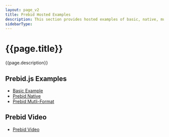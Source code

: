 ```yaml
---
layout: page_v2
title: Prebid Hosted Examples
description: This section provides hosted examples of basic, native, multi-format, and video ads with Prebid.js.
sidebarType:
---
```


# {{page.title}}

{{page.description}}

## Prebid.js Examples

- [Basic Example]({{site.baseurl}}/dev-docs/examples/basic-example.html)
- [Prebid Native]({{site.baseurl}}/dev-docs/examples/native-ad-example.html)
- [Prebid Mutli-Format]({{site.baseurl}}/dev-docs/examples/multi-format-example.html)


## Prebid Video

- [Prebid Video]({{site.baseurl}}/examples/video/index.html)
